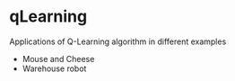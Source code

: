 # qLearning

Applications of Q-Learning algorithm in different examples

- Mouse and Cheese 
- Warehouse robot
